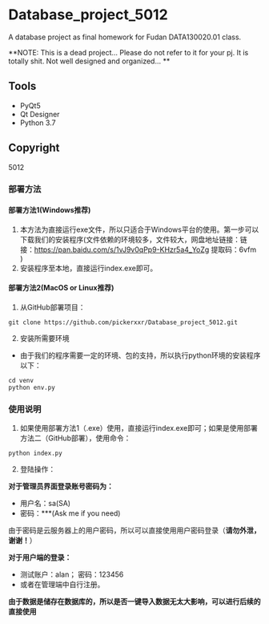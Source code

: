 # Database_project_5012
A database project as final homework for Fudan DATA130020.01 class.

**NOTE: This is a dead project... Please do not refer to it for your pj. It is totally shit. Not well designed and organized... **

## Tools

- PyQt5
- Qt Designer
- Python 3.7



## Copyright

5012



### 部署方法

#### 部署方法1(Windows推荐)

1. 本方法为直接运行exe文件，所以只适合于Windows平台的使用。第一步可以下载我们的安装程序(文件依赖的环境较多，文件较大，网盘地址链接：链接：https://pan.baidu.com/s/1vJ9v0qPp9-KHzr5a4_YoZg  提取码：6vfm )
2. 安装程序至本地，直接运行index.exe即可。

#### 部署方法2(MacOS or Linux推荐)

1. 从GitHub部署项目：

```git 
git clone https://github.com/pickerxxr/Database_project_5012.git
```

2. 安装所需要环境

- 由于我们的程序需要一定的环境、包的支持，所以执行python环境的安装程序以下：

```
cd venv
python env.py
```



### 使用说明

1. 如果使用部署方法1（.exe）使用，直接运行index.exe即可；如果是使用部署方法二（GitHub部署），使用命令：

```
python index.py
```

2. 登陆操作：

**对于管理员界面登录账号密码为：**

- 用户名：sa(SA)
- 密码：***(Ask me if you need)

由于密码是云服务器上的用户密码，所以可以直接使用用户密码登录（**请勿外泄，谢谢！**）

**对于用户端的登录：**

- 测试账户：alan； 密码：123456
- 或者在管理端中自行注册。

**由于数据是储存在数据库的，所以是否一键导入数据无太大影响，可以进行后续的直接使用**
